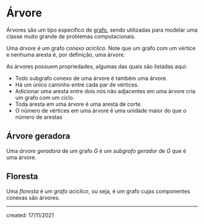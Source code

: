 # Árvore
Árvores são um tipo específico de [grafo](Grafos.md), sendo utilizadas para modelar uma classe muito grande de problemas computacionais.

Uma *árvore* é um grafo *conexo acíclico*. Note que um grafo com um vértice e nenhuma aresta é, por definição, uma árvore.

As árvores possuem propriedades, algumas das quais são listadas aqui:

- Todo subgrafo conexo de uma árvore é também uma árvore.
- Há um único caminho entre cada par de vértices.
- Adicionar uma aresta entre dois nós não adjacentes em uma árvore cria um grafo com um ciclo.
- Toda aresta em uma árvore é uma aresta de corte.
- O número de vértices em uma árvore é uma unidade maior do que o número de arestas

## Árvore geradora
Uma *árvore geradora* de um grafo $G$ é um *subgrafo gerador* de $G$ que é uma árvore.

## Floresta
Uma *floresta* é um *grafo acíclico*, ou seja, é um grafo cujas componentes conexas são árvores.

---

created: 17/11/2021
